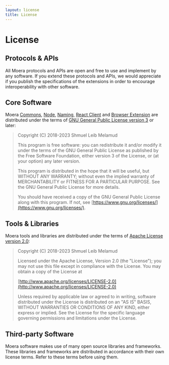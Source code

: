 ```yaml
---
layout: license
title: License
---
```


# License
## Protocols & APIs

All Moera protocols and APIs are open and free to use and implement by
any software. If you extend these protocols and APIs, we would
appreciate if you publish the specifications of the extensions in order
to encourage interoperability with other software.

## Core Software

Moera
[Commons](https://github.com/MoeraOrg/moera-commons),
[Node](https://github.com/MoeraOrg/moera-node),
[Naming](https://github.com/MoeraOrg/moera-naming),
[React Client](https://github.com/MoeraOrg/moera-client-react) and
[Browser Extension](https://github.com/MoeraOrg/moera-browser-extensions)
are distributed under the terms of
[GNU General Public License version 3](https://www.gnu.org/licenses/gpl-3.0.en.html)
or later:

> Copyright (C) 2018-2023 Shmuel Leib Melamud
>
> This program is free software: you can redistribute it and/or modify
> it under the terms of the GNU General Public License as published by
> the Free Software Foundation, either version 3 of the License, or (at
> your option) any later version.
>
> This program is distributed in the hope that it will be useful, but
> WITHOUT ANY WARRANTY; without even the implied warranty of
> MERCHANTABILITY or FITNESS FOR A PARTICULAR PURPOSE. See the GNU
> General Public License for more details.
>
> You should have received a copy of the GNU General Public License
> along with this program. If not, see
> [https://www.gnu.org/licenses/](https://www.gnu.org/licenses/).

## Tools & Libraries

Moera tools and libraries are distributed under the terms of
[Apache License version 2.0](http://www.apache.org/licenses/LICENSE-2.0):

> Copyright (C) 2018-2023 Shmuel Leib Melamud
>
> Licensed under the Apache License, Version 2.0 (the "License");
> you may not use this file except in compliance with the License.
> You may obtain a copy of the License at
>
> [http://www.apache.org/licenses/LICENSE-2.0](http://www.apache.org/licenses/LICENSE-2.0)
>
> Unless required by applicable law or agreed to in writing, software
> distributed under the License is distributed on an "AS IS" BASIS,
> WITHOUT WARRANTIES OR CONDITIONS OF ANY KIND, either express or implied.
> See the License for the specific language governing permissions and
> limitations under the License.

## Third-party Software

Moera software makes use of many open source libraries and frameworks.
These libraries and frameworks are distributed in accordance with their
own license terms. Refer to these terms before using them.
